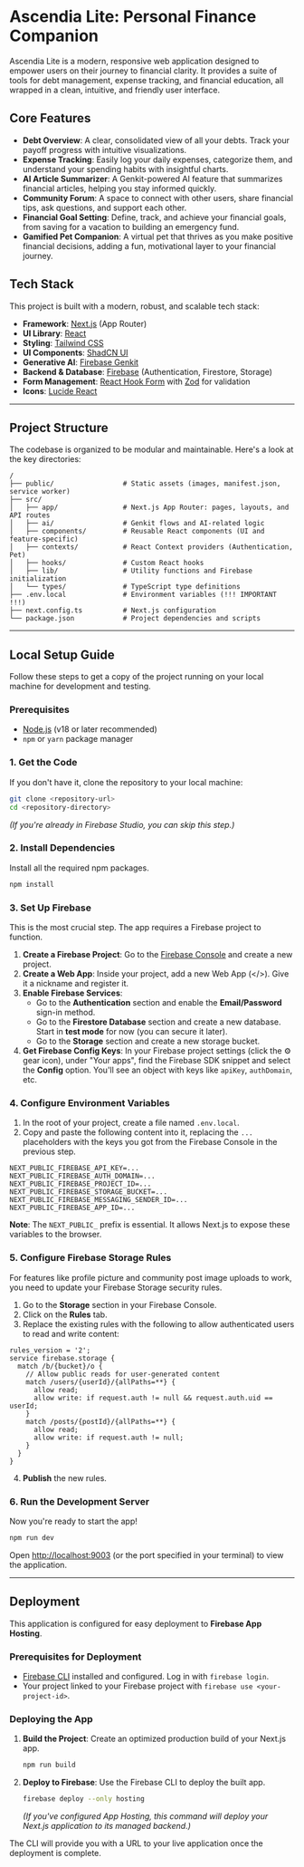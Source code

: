 # Ascendia Lite: Personal Finance Companion

Ascendia Lite is a modern, responsive web application designed to empower users on their journey to financial clarity. It provides a suite of tools for debt management, expense tracking, and financial education, all wrapped in a clean, intuitive, and friendly user interface.

## Core Features

*   **Debt Overview**: A clear, consolidated view of all your debts. Track your payoff progress with intuitive visualizations.
*   **Expense Tracking**: Easily log your daily expenses, categorize them, and understand your spending habits with insightful charts.
*   **AI Article Summarizer**: A Genkit-powered AI feature that summarizes financial articles, helping you stay informed quickly.
*   **Community Forum**: A space to connect with other users, share financial tips, ask questions, and support each other.
*   **Financial Goal Setting**: Define, track, and achieve your financial goals, from saving for a vacation to building an emergency fund.
*   **Gamified Pet Companion**: A virtual pet that thrives as you make positive financial decisions, adding a fun, motivational layer to your financial journey.

## Tech Stack

This project is built with a modern, robust, and scalable tech stack:

*   **Framework**: [Next.js](https://nextjs.org/) (App Router)
*   **UI Library**: [React](https://react.dev/)
*   **Styling**: [Tailwind CSS](https://tailwindcss.com/)
*   **UI Components**: [ShadCN UI](https://ui.shadcn.com/)
*   **Generative AI**: [Firebase Genkit](https://firebase.google.com/docs/genkit)
*   **Backend & Database**: [Firebase](https://firebase.google.com/) (Authentication, Firestore, Storage)
*   **Form Management**: [React Hook Form](https://react-hook-form.com/) with [Zod](https://zod.dev/) for validation
*   **Icons**: [Lucide React](https://lucide.dev/)

---

## Project Structure

The codebase is organized to be modular and maintainable. Here's a look at the key directories:

```
/
├── public/                 # Static assets (images, manifest.json, service worker)
├── src/
│   ├── app/                # Next.js App Router: pages, layouts, and API routes
│   ├── ai/                 # Genkit flows and AI-related logic
│   ├── components/         # Reusable React components (UI and feature-specific)
│   ├── contexts/           # React Context providers (Authentication, Pet)
│   ├── hooks/              # Custom React hooks
│   ├── lib/                # Utility functions and Firebase initialization
│   └── types/              # TypeScript type definitions
├── .env.local              # Environment variables (!!! IMPORTANT !!!)
├── next.config.ts          # Next.js configuration
└── package.json            # Project dependencies and scripts
```

---

## Local Setup Guide

Follow these steps to get a copy of the project running on your local machine for development and testing.

### Prerequisites

*   [Node.js](https://nodejs.org/) (v18 or later recommended)
*   `npm` or `yarn` package manager

### 1. Get the Code

If you don't have it, clone the repository to your local machine:
```bash
git clone <repository-url>
cd <repository-directory>
```
*(If you're already in Firebase Studio, you can skip this step.)*

### 2. Install Dependencies

Install all the required npm packages.
```bash
npm install
```

### 3. Set Up Firebase

This is the most crucial step. The app requires a Firebase project to function.

1.  **Create a Firebase Project**: Go to the [Firebase Console](https://console.firebase.google.com/) and create a new project.
2.  **Create a Web App**: Inside your project, add a new Web App (</>). Give it a nickname and register it.
3.  **Enable Firebase Services**:
    *   Go to the **Authentication** section and enable the **Email/Password** sign-in method.
    *   Go to the **Firestore Database** section and create a new database. Start in **test mode** for now (you can secure it later).
    *   Go to the **Storage** section and create a new storage bucket.
4.  **Get Firebase Config Keys**: In your Firebase project settings (click the ⚙️ gear icon), under "Your apps", find the Firebase SDK snippet and select the **Config** option. You'll see an object with keys like `apiKey`, `authDomain`, etc.

### 4. Configure Environment Variables

1.  In the root of your project, create a file named `.env.local`.
2.  Copy and paste the following content into it, replacing the `...` placeholders with the keys you got from the Firebase Console in the previous step.

```
NEXT_PUBLIC_FIREBASE_API_KEY=...
NEXT_PUBLIC_FIREBASE_AUTH_DOMAIN=...
NEXT_PUBLIC_FIREBASE_PROJECT_ID=...
NEXT_PUBLIC_FIREBASE_STORAGE_BUCKET=...
NEXT_PUBLIC_FIREBASE_MESSAGING_SENDER_ID=...
NEXT_PUBLIC_FIREBASE_APP_ID=...
```

**Note**: The `NEXT_PUBLIC_` prefix is essential. It allows Next.js to expose these variables to the browser.

### 5. Configure Firebase Storage Rules

For features like profile picture and community post image uploads to work, you need to update your Firebase Storage security rules.

1.  Go to the **Storage** section in your Firebase Console.
2.  Click on the **Rules** tab.
3.  Replace the existing rules with the following to allow authenticated users to read and write content:

```
rules_version = '2';
service firebase.storage {
  match /b/{bucket}/o {
    // Allow public reads for user-generated content
    match /users/{userId}/{allPaths=**} {
      allow read;
      allow write: if request.auth != null && request.auth.uid == userId;
    }
    match /posts/{postId}/{allPaths=**} {
      allow read;
      allow write: if request.auth != null;
    }
  }
}
```
4.  **Publish** the new rules.

### 6. Run the Development Server

Now you're ready to start the app!
```bash
npm run dev
```
Open [http://localhost:9003](http://localhost:9003) (or the port specified in your terminal) to view the application.

---

## Deployment

This application is configured for easy deployment to **Firebase App Hosting**.

### Prerequisites for Deployment

*   [Firebase CLI](https://firebase.google.com/docs/cli) installed and configured. Log in with `firebase login`.
*   Your project linked to your Firebase project with `firebase use <your-project-id>`.

### Deploying the App

1.  **Build the Project**: Create an optimized production build of your Next.js app.
    ```bash
    npm run build
    ```

2.  **Deploy to Firebase**: Use the Firebase CLI to deploy the built app.
    ```bash
    firebase deploy --only hosting
    ```
    *(If you've configured App Hosting, this command will deploy your Next.js application to its managed backend.)*

The CLI will provide you with a URL to your live application once the deployment is complete.
